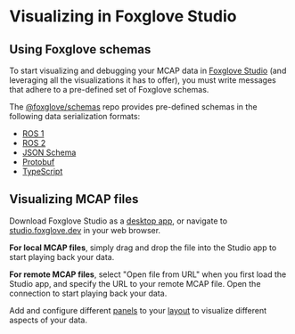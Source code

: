 # Visualizing in Foxglove Studio

## Using Foxglove schemas

To start visualizing and debugging your MCAP data in [Foxglove Studio](https://foxglove.dev/studio) (and leveraging all the visualizations it has to offer), you must write messages that adhere to a pre-defined set of Foxglove schemas.

The [@foxglove/schemas](https://github.com/foxglove/schemas) repo provides pre-defined schemas in the following data serialization formats:

- [ROS 1](https://github.com/foxglove/schemas/tree/main/schemas/ros1)
- [ROS 2](https://github.com/foxglove/schemas/tree/main/schemas/ros2)
- [JSON Schema](https://github.com/foxglove/schemas/tree/main/schemas/jsonschema)
- [Protobuf](https://github.com/foxglove/schemas/tree/main/schemas/proto/foxglove)
- [TypeScript](https://github.com/foxglove/schemas/tree/main/schemas/typescript)

## Visualizing MCAP files

Download Foxglove Studio as a [desktop app](https://foxglove.dev/download), or navigate to [studio.foxglove.dev](https://studio.foxglove.dev) in your web browser.

**For local MCAP files**, simply drag and drop the file into the Studio app to start playing back your data.

**For remote MCAP files**, select "Open file from URL" when you first load the Studio app, and specify the URL to your remote MCAP file. Open the connection to start playing back your data.

Add and configure different [panels](https://foxglove.dev/docs/studio/panels/introduction) to your [layout](https://foxglove.dev/docs/studio/layouts) to visualize different aspects of your data.
